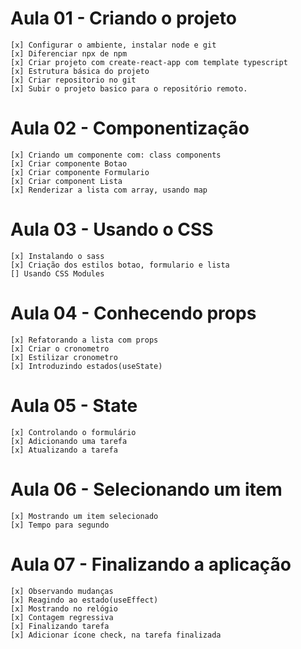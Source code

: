 # Aula 01 - Criando o projeto
    [x] Configurar o ambiente, instalar node e git
    [x] Diferenciar npx de npm
    [x] Criar projeto com create-react-app com template typescript
    [x] Estrutura básica do projeto
    [x] Criar repositorio no git
    [x] Subir o projeto basico para o repositório remoto.

# Aula 02 - Componentização
    [x] Criando um componente com: class components
    [x] Criar componente Botao
    [x] Criar componente Formulario
    [x] Criar component Lista
    [x] Renderizar a lista com array, usando map

# Aula 03 - Usando o CSS
    [x] Instalando o sass
    [x] Criação dos estilos botao, formulario e lista
    [] Usando CSS Modules
# Aula 04 - Conhecendo props
    [x] Refatorando a lista com props
    [x] Criar o cronometro
    [x] Estilizar cronometro
    [x] Introduzindo estados(useState)
# Aula 05 - State
    [x] Controlando o formulário
    [x] Adicionando uma tarefa
    [x] Atualizando a tarefa

# Aula 06 - Selecionando um item
    [x] Mostrando um item selecionado
    [x] Tempo para segundo
# Aula 07 - Finalizando a aplicação
    [x] Observando mudanças
    [x] Reagindo ao estado(useEffect)
    [x] Mostrando no relógio
    [x] Contagem regressiva
    [x] Finalizando tarefa
    [x] Adicionar ícone check, na tarefa finalizada
